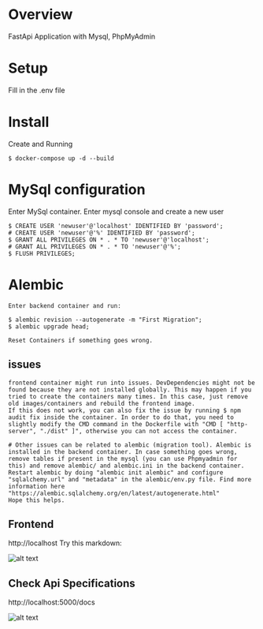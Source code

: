 # Overview
FastApi Application with Mysql, PhpMyAdmin

# Setup
Fill in the .env file

# Install
Create and Running
```
$ docker-compose up -d --build
```

# MySql configuration
Enter MySql container. Enter mysql console and create a new user
```
$ CREATE USER 'newuser'@'localhost' IDENTIFIED BY 'password';
# CREATE USER 'newuser'@'%' IDENTIFIED BY 'password';
$ GRANT ALL PRIVILEGES ON * . * TO 'newuser'@'localhost';
# GRANT ALL PRIVILEGES ON * . * TO 'newuser'@'%';
$ FLUSH PRIVILEGES;
```

# Alembic
```
Enter backend container and run:

$ alembic revision --autogenerate -m "First Migration";
$ alembic upgrade head;

Reset Containers if something goes wrong.
```
## issues
```
frontend container might run into issues. DevDependencies might not be found because they are not installed globally. This may happen if you tried to create the containers many times. In this case, just remove old images/containers and rebuild the frontend image.
If this does not work, you can also fix the issue by running $ npm audit fix inside the container. In order to do that, you need to slightly modify the CMD command in the Dockerfile with "CMD [ "http-server", "./dist" ]", otherwise you can not access the container.

# Other issues can be related to alembic (migration tool). Alembic is installed in the backend container. In case something goes wrong, remove tables if present in the mysql (you can use Phpmyadmin for this) and remove alembic/ and alembic.ini in the backend container. Restart alembic by doing "alembic init alembic" and configure "sqlalchemy.url" and "metadata" in the alembic/env.py file. Find more information here "https://alembic.sqlalchemy.org/en/latest/autogenerate.html"
Hope this helps.
```

## Frontend
http://localhost
Try this markdown:

![alt text](https://github.com/albertoRainieri/FullStack-Application-Fastapi-Vue.js/blob/main/images/Dashboard.png)

## Check Api Specifications
http://localhost:5000/docs

![alt text](https://github.com/albertoRainieri/FullStack-Application-Fastapi-Vue.js/blob/main/images/Backend.png)

